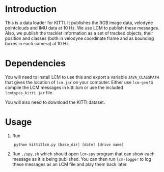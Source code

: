 Introduction
============

This is a data loader for KITTI. It publishes the RGB image data, velodyne pointclouds and IMU
data at 10 Hz. We use LCM to publish these messages. Also, we publish the tracklet information
as a set of tracked objects, their position and classes (both in velodyne coordinate frame and as
bounding boxes in each camera) at 10 Hz.

Dependencies
============

You will need to install LCM to use this and export a variable ``JAVA_CLASSPATH`` that gives the
location of ``lcm.jar`` on your computer. Either use ``lcm-gen`` to compile the LCM messages in
kitti.lcm or use the included ``lcmtypes_kitti.jar`` file.

You will also need to download the KITTI dataset.

Usage
=====

1. Run

```
    python kitti2lcm.py [base_dir] [date] [drive name]
```

2. Run ``./spy.sh`` which should open ``lcm-spy`` program that can show each message as it is being published.
You can then run ``lcm-logger`` to log these messages as an LCM file and play them back later.


